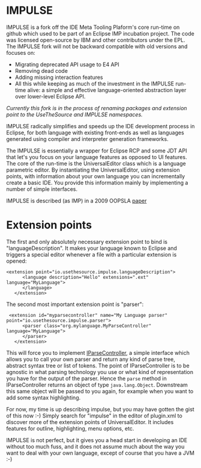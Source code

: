 IMPULSE
=======

IMPULSE is a fork off the IDE Meta Tooling Plaform's core run-time on github which used to be part of an Eclipse IMP incubation project. The code was licensed open-source by IBM and other contributors under the EPL. The IMPULSE fork will not be backward compatible with old versions and focuses on:

* Migrating deprecated API usage to E4 API
* Removing dead code
* Adding missing interaction features
* All this while keeping as much of the investment in the IMPULSE run-time alive: a simple and effective language-oriented abstraction layer over lower-level Eclipse API.

_Currently this fork is in the process of renaming packages and extension point to the UseTheSource and IMPULSE namespaces._

IMPULSE radically simplifies and speeds up the IDE development process in Eclipse, for both language with existing 
front-ends as well as languages generated using compiler and interpreter generation frameworks.

The IMPULSE is essentially a wrapper for Eclipse RCP and some JDT API that let's you focus on your language features 
as opposed to UI features. The core of the run-time is the UniversalEditor class which is a language parametric editor. 
By instantiating the UniversalEditor, using extension points, with information about your own language you can incrementally 
create a basic IDE. You provide this information mainly by implementing a number of simple interfaces.

IMPULSE is described (as IMP) in a 2009 OOPSLA [paper](http://dl.acm.org/citation.cfm?id=1640104)
 
# Extension points 

The first and only absolutely necessary extension point to bind is "languageDescription". It makes your language known to
Eclipse and triggers a special editor whenever a file with a particular extension is opened:

```
<extension point="io.usethesource.impulse.languageDescription">
      <language description="Hello" extensions=".ext" language="MyLanguage">
      </language>
   </extension>
``` 

The second most important extension point is "parser":

```
 <extension id="myparsecontroller" name="My Language parser" point="io.usethesource.impulse.parser">
      <parser class="org.mylanguage.MyParseController" language="MyLanguage">
      </parser>
   </extension>
```

This will force you to implement [IParseController](https://github.com/usethesource/impulse/blob/master/src/io/usethesource/impulse/parser/IParseController.java), a simple interface which allows you to call your own parser and
return any kind of parse tree, abstract syntax tree or list of tokens. The point of IParseController is to be agnostic in 
what parsing technology you use or what kind of representation you have for the output of the parser. Hence the `parse` method
in IParseController returns an object of type `java.lang.Object`. Downstream this same object will be passed to you again,
for example when you want to add some syntax highlighting.

For now, my time is up describing impulse, but you may have gotten the gist of this now :-) Simply search for "impulse" in 
the editor of plugin.xml to discover more of the extension points of UniversalEditor. It includes features for outline, 
highlighting, menu options, etc.

IMPULSE is not perfect, but it gives you a head start in developing an IDE without too much fuss, and it does not assume
much about the way you want to deal with your own language, except of course that you have a JVM :-)
